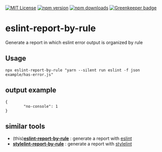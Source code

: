 [![MIT License](http://img.shields.io/badge/license-MIT-blue.svg?style=flat)](LICENSE)
[![npm version](https://badge.fury.io/js/eslint-report-by-rule.svg)](https://badge.fury.io/js/eslint-report-by-rule)
[![npm downloads](https://img.shields.io/npm/dw/eslint-report-by-rule.svg)](https://img.shields.io/npm/dw/eslint-report-by-rule.svg) [![Greenkeeper badge](https://badges.greenkeeper.io/isoppp/eslint-report-by-rule.svg)](https://greenkeeper.io/)

# eslint-report-by-rule 
                        
Generate a report in which eslint error output is organized by rule

## Usage

`npx eslint-report-by-rule "yarn --silent run eslint -f json example/has-error.js"`

## output example

```
{
        "no-console": 1
}
```

## similar tools

- (this)__[eslint-report-by-rule](https://github.com/isoppp/eslint-report-by-rule)__ : generate a report with [eslint](https://github.com/eslint/eslint)
- __[stylelint-report-by-rule](https://github.com/isoppp/stylelint-report-by-rule)__ : generate a report with [stylelint](https://github.com/stylelint/stylelint)
